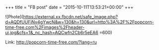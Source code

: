 +++
title = "FB post"
date = "2015-10-11T13:53:21+00:00"
+++



![Phote](https://external.xx.fbcdn.net/safe_image.php?d=AQDfUUFiNv4gYwcN&w=130&h=130&url=http%3A%2F%2Fpopcorn-time-free.com%2Fimages%2Fheader-ui.jpg&cfs=1&_nc_hash=AQCwfn2Cb6r5eEA6 =600)


Link: http://popcorn-time-free.com/?lang=ru
